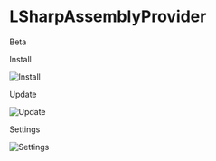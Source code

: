 LSharpAssemblyProvider
======================
Beta

Install

![Install](http://i.imgur.com/VipAJLu.png)

Update

![Update](http://i.imgur.com/L1p9pCP.png)

Settings

![Settings](http://i.imgur.com/BIRpJ0H.png)
